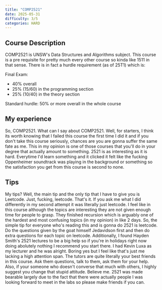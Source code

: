 ```yaml
---
title: "COMP2521"
date: 2025-05-31
difficulty: 3/5
categories: HARD
---
```


## Course Description
COMP2521 is UNSW's Data Structures and Algorithms subject. This course is a pre requisite for pretty much
every other course so kinda like 1511 in that sense. There is in fact a hurdle requirement (as of 25T1) which
is:

Final Exam:
- 40% overall
- 25% (15/60) in the programming section
- 25% (10/40) in the theory section

Standard hurdle: 50% or more overall in the whole course

## My experience
So, COMP2521. What can I say about COMP2521. Well, for starters, I think its worth knowing that I failed this course the first time I did it and if you don't take this course
seriously, chances are you are gonna suffer the same fate as me. This in my opinion is one of those courses that you'll do in your degree that actually amount to something. 2521
is as interesting as it is hard. Everytime I'd learn something and it clicked it felt like the fucking Oppenheimer soundtrack was playing in the background or something so the 
satisfaction you get from this course is second to none. 

## Tips
My tips? Well, the main tip and the only tip that I have to give you is Leetcode. Just, fucking, leetcode. That's it. If you ask me what I did differently in my second attempt it was
literally just leetcode. I feel like in this course although the topics are interesting they are not given enough time for people to grasp. They finished recursion which is arguably one of
the hardest and most confusing topics (in my opinion) in like 2 days. So, the simple tip for everyone who's reading this and is gonna do 2521 is leetcode. Do the questions given by the goat
himself Jedavidson first and then do extra questions for each topic on leetcode. Additionally, I found Hayden Smith's 2521 lectures to be a big help so if you're in holidays right now doing
abolutely nothing I recommend you start there. I had Kevin Luxa as my lecturer and he was alright. Boring yes but I feel like that's just me lacking a high attention span. The tutors are quite 
literally your best friends in this course. Ask them questions, talk to them, ask them for your help. Also, if your someone who doesn't converse that much with others, I highly suggest you change
that stupid attitude. Believe me. 2521 was made bearable largely due to the fact that there were actually people I was looking forward to meet in the labs so please make friends if you can.


